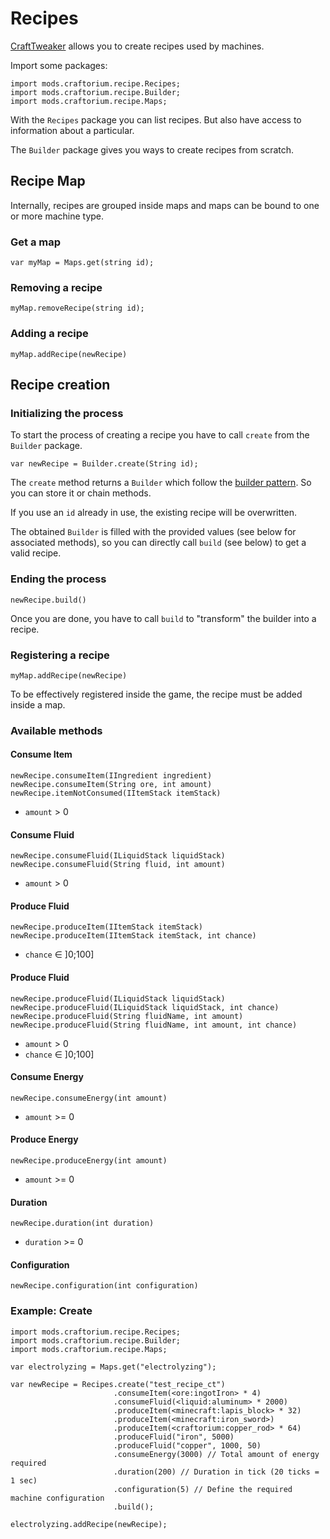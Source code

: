 # Recipes

[CraftTweaker](https://www.curseforge.com/minecraft/mc-mods/crafttweaker) allows you to create recipes used by machines.

Import some packages:

```ZenScript
import mods.craftorium.recipe.Recipes;
import mods.craftorium.recipe.Builder;
import mods.craftorium.recipe.Maps;
```

With the `Recipes` package you can list recipes. But also have access to information about a particular.

The `Builder` package gives you ways to create recipes from scratch.

## Recipe Map

Internally, recipes are grouped inside maps and maps can be bound to one or more machine type.

### Get a map

```ZenScript
var myMap = Maps.get(string id);
```

### Removing a recipe

```ZenScript
myMap.removeRecipe(string id);
```

### Adding a recipe

```ZenScript
myMap.addRecipe(newRecipe)
```

## Recipe creation

### Initializing the process

To start the process of creating a recipe you have to call `create` from the `Builder` package.

```ZenScript
var newRecipe = Builder.create(String id);
```

The `create` method returns a `Builder` which follow the [builder pattern](https://en.wikipedia.org/wiki/Builder_pattern). So you can store it or chain methods.

If you use an `id` already in use, the existing recipe will be overwritten.

The obtained `Builder` is filled with the provided values (see below for associated methods), so you can directly call `build` (see below) to get a valid recipe.

### Ending the process

```ZenScript
newRecipe.build()
```

Once you are done, you have to call `build` to "transform" the builder into a recipe.

### Registering a recipe

```ZenScript
myMap.addRecipe(newRecipe)
```

To be effectively registered inside the game, the recipe must be added inside a map.

### Available methods

#### Consume Item

```ZenScript
newRecipe.consumeItem(IIngredient ingredient)
newRecipe.consumeItem(String ore, int amount)
newRecipe.itemNotConsumed(IItemStack itemStack)
```

- `amount` > 0

#### Consume Fluid

```ZenScript
newRecipe.consumeFluid(ILiquidStack liquidStack)
newRecipe.consumeFluid(String fluid, int amount)
```

- `amount` > 0

#### Produce Fluid

```ZenScript
newRecipe.produceItem(IItemStack itemStack)
newRecipe.produceItem(IItemStack itemStack, int chance)
```

- `chance` ∈ ]0;100]

#### Produce Fluid

```ZenScript
newRecipe.produceFluid(ILiquidStack liquidStack)
newRecipe.produceFluid(ILiquidStack liquidStack, int chance)
newRecipe.produceFluid(String fluidName, int amount)
newRecipe.produceFluid(String fluidName, int amount, int chance)
```

- `amount` > 0
- `chance` ∈ ]0;100]

#### Consume Energy

```ZenScript
newRecipe.consumeEnergy(int amount)
```

- `amount` >= 0

#### Produce Energy

```ZenScript
newRecipe.produceEnergy(int amount)
```

- `amount` >= 0

#### Duration

```ZenScript
newRecipe.duration(int duration)
```

- `duration` >= 0

#### Configuration

```ZenScript
newRecipe.configuration(int configuration)
```

### Example: Create

```ZenScript
import mods.craftorium.recipe.Recipes;
import mods.craftorium.recipe.Builder;
import mods.craftorium.recipe.Maps;

var electrolyzing = Maps.get("electrolyzing");

var newRecipe = Recipes.create("test_recipe_ct")
                       .consumeItem(<ore:ingotIron> * 4)
                       .consumeFluid(<liquid:aluminum> * 2000)
                       .produceItem(<minecraft:lapis_block> * 32)
                       .produceItem(<minecraft:iron_sword>)
                       .produceItem(<craftorium:copper_rod> * 64)
					   .produceFluid("iron", 5000)
					   .produceFluid("copper", 1000, 50)
                       .consumeEnergy(3000) // Total amount of energy required
                       .duration(200) // Duration in tick (20 ticks = 1 sec)
                       .configuration(5) // Define the required machine configuration
                       .build();

electrolyzing.addRecipe(newRecipe);
```